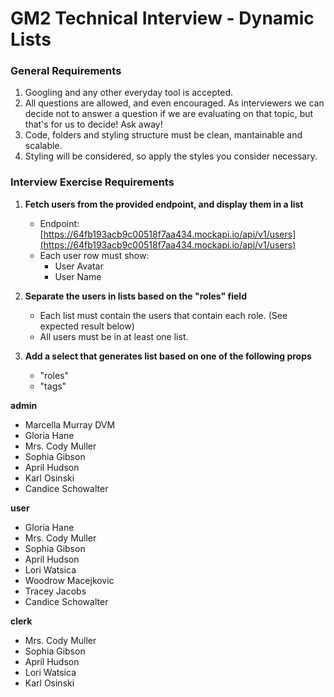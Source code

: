 # GM2 Technical Interview - Dynamic Lists

### General Requirements

1. Googling and any other everyday tool is accepted.
2. All questions are allowed, and even encouraged. As interviewers we can decide not to answer a question if we are evaluating on that topic, but that's for us to decide! Ask away!
3. Code, folders and styling structure must be clean, mantainable and scalable.
4. Styling will be considered, so apply the styles you consider necessary.

### Interview Exercise Requirements

1. **Fetch users from the provided endpoint, and display them in a list**
    - Endpoint: [https://64fb193acb9c00518f7aa434.mockapi.io/api/v1/users](https://64fb193acb9c00518f7aa434.mockapi.io/api/v1/users)
    - Each user row must show: 
        - User Avatar
        - User Name

2. **Separate the users in lists based on the "roles" field**
    - Each list must contain the users that contain each role. (See expected result below)
    - All users must be in at least one list.

3. **Add a select that generates list based on one of the following props**
    - "roles"
    - "tags"

**admin**
- Marcella Murray DVM
- Gloria Hane
- Mrs. Cody Muller
- Sophia Gibson
- April Hudson
- Karl Osinski
- Candice Schowalter
  
**user**
- Gloria Hane
- Mrs. Cody Muller
- Sophia Gibson
- April Hudson
- Lori Watsica
- Woodrow Macejkovic
- Tracey Jacobs
- Candice Schowalter

**clerk**
- Mrs. Cody Muller
- Sophia Gibson
- April Hudson
- Lori Watsica
- Karl Osinski




